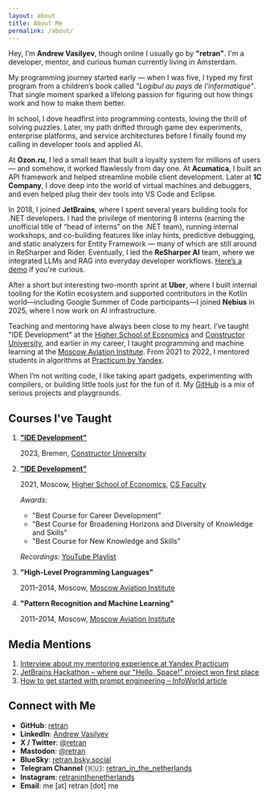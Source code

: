 ```yaml
---
layout: about
title: About Me
permalink: /about/
---
```


Hey, I’m **Andrew Vasilyev**, though online I usually go by **"retran"**. I'm a developer, mentor, and curious human currently living in Amsterdam.

My programming journey started early — when I was five, I typed my first program from a children’s book called _"Logibul au pays de l'informatique"_. That single moment sparked a lifelong passion for figuring out how things work and how to make them better.

In school, I dove headfirst into programming contests, loving the thrill of solving puzzles. Later, my path drifted through game dev experiments, enterprise platforms, and service architectures before I finally found my calling in developer tools and applied AI.

At **Ozon.ru**, I led a small team that built a loyalty system for millions of users — and somehow, it worked flawlessly from day one. At **Acumatica**, I built an API framework and helped streamline mobile client development. Later at **1C Company**, I dove deep into the world of virtual machines and debuggers, and even helped plug their dev tools into VS Code and Eclipse.

In 2018, I joined **JetBrains**, where I spent several years building tools for .NET developers. I had the privilege of mentoring 8 interns (earning the unofficial title of “head of interns” on the .NET team), running internal workshops, and co-building features like inlay hints, predictive debugging, and static analyzers for Entity Framework — many of which are still around in ReSharper and Rider. Eventually, I led the **ReSharper AI** team, where we integrated LLMs and RAG into everyday developer workflows. [Here’s a demo](https://www.youtube.com/watch?v=cZE92XhZLSs) if you're curious.

After a short but interesting two-month sprint at **Uber**, where I built internal tooling for the Kotlin ecosystem and supported contributors in the Kotlin world—including Google Summer of Code participants—I joined **Nebius** in 2025, where I now work on AI infrastructure.

Teaching and mentoring have always been close to my heart. I’ve taught "IDE Development" at the [Higher School of Economics](https://www.hse.ru/en/) and [Constructor University](https://www.jacobs-university.de/), and earlier in my career, I taught programming and machine learning at the [Moscow Aviation Institute](https://en.mai.ru/). From 2021 to 2022, I mentored students in algorithms at [Practicum by Yandex](https://habr.com/ru/companies/yandex_praktikum/articles/593039/).

When I’m not writing code, I like taking apart gadgets, experimenting with compilers, or building little tools just for the fun of it. My [GitHub](https://github.com/retran) is a mix of serious projects and playgrounds.

## Courses I've Taught

1. **["IDE Development"](https://retran.me/ide-development-2023/)**

   2023, Bremen, [Constructor University](https://www.jacobs-university.de/)

2. **["IDE Development"](https://www.hse.ru/en/edu/courses/470906340)**

   2021, Moscow, [Higher School of Economics](https://www.hse.ru/en/), [CS Faculty](https://cs.hse.ru/en/)

   _Awards:_
   - "Best Course for Career Development"
   - "Best Course for Broadening Horizons and Diversity of Knowledge and Skills"
   - "Best Course for New Knowledge and Skills"

   _Recordings:_ [YouTube Playlist](https://www.youtube.com/playlist?list=PLjufDdskD5S6jwrQZP-ikUtNWnRj5xNuN)

3. **"High-Level Programming Languages"**

   2011–2014, Moscow, [Moscow Aviation Institute](https://en.mai.ru/)

4. **"Pattern Recognition and Machine Learning"**

   2011–2014, Moscow, [Moscow Aviation Institute](https://en.mai.ru/)

## Media Mentions

1. [Interview about my mentoring experience at Yandex Practicum](https://habr.com/ru/companies/yandex_praktikum/articles/593039/)
2. [JetBrains Hackathon – where our "Hello, Space!" project won first place](https://habr.com/ru/companies/JetBrains/articles/477026/)
3. [How to get started with prompt engineering – InfoWorld article](https://www.infoworld.com/article/2334745/how-to-get-started-with-prompt-engineering.html)

## Connect with Me

- **GitHub**: [retran](https://github.com/retran)
- **LinkedIn**: [Andrew Vasilyev](https://www.linkedin.com/in/retran/)
- **X / Twitter**: [@retran](https://x.com/retran)
- **Mastodon**: [@retran](https://mastodon.social/@retran)
- **BlueSky**: [retran.bsky.social](https://bsky.app/profile/retran.bsky.social)
- **Telegram Channel** (🇷🇺): [retran_in_the_netherlands](https://t.me/retran_in_the_netherlands)
- **Instagram**: [retraninthenetherlands](https://www.instagram.com/retraninthenetherlands/)
- **Email**: me [at] retran [dot] me
